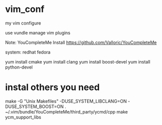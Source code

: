 vim_conf
========
my vim configure


use vundle manage vim plugins

Note:
YouCompleteMe Install https://github.com/Valloric/YouCompleteMe

system: redhat fedora

yum install cmake
yum install clang
yum install boost-devel
yum install python-devel

# instal others you need

make -G "Unix Makefiles" -DUSE_SYSTEM_LIBCLANG=ON -DUSE_SYSTEM_BOOST=ON . ~/.vim/bundle/YouCompleteMe/third_party/ycmd/cpp
make ycm_support_libs

